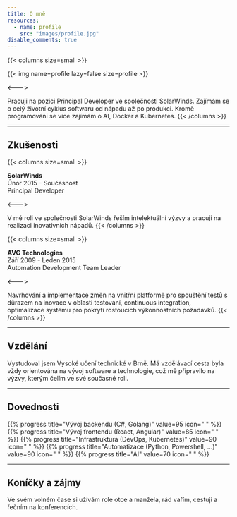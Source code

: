 ```yaml
---
title: O mně
resources:
  - name: profile
    src: "images/profile.jpg"
disable_comments: true
---
```


{{< columns size=small >}}

{{< img name=profile lazy=false size=profile >}}

<--->

Pracuji na pozici Principal Developer ve společnosti SolarWinds. Zajímám se o celý životní cyklus softwaru od nápadu až po produkci. Kromě programování se více zajímám o AI, Docker a Kubernetes.
{{< /columns >}}

---

## Zkušenosti

{{< columns size=small >}}

**SolarWinds**\
Únor 2015 - Současnost\
Principal Developer

<--->

V mé roli ve společnosti SolarWinds řeším intelektuální výzvy a pracuji na realizaci inovativních nápadů.
{{< /columns >}}

{{< columns size=small >}}

**AVG Technologies**\
Září 2009 - Leden 2015\
Automation Development Team Leader

<--->

Navrhování a implementace změn na vnitřní platformě pro spouštění testů s důrazem na inovace v oblasti testování, continuous integration, optimalizace systému pro pokrytí rostoucích výkonnostních požadavků.
{{< /columns >}}

---

## Vzdělání

Vystudoval jsem Vysoké učení technické v Brně. Má vzdělávací cesta byla vždy orientována na vývoj software a technologie, což mě připravilo na výzvy, kterým čelím ve své současné roli.

---

<div class="no-break-inside">

## Dovednosti

{{% progress title="Vývoj backendu (C#, Golang)" value=95 icon=" " %}}
{{% progress title="Vývoj frontendu (React, Angular)" value=85 icon=" " %}}
{{% progress title="Infrastruktura (DevOps, Kubernetes)" value=90 icon=" " %}}
{{% progress title="Automatizace (Python, Powershell, ...)" value=90 icon=" " %}}
{{% progress title="AI" value=70 icon=" " %}}

</div>

---

## Koníčky a zájmy

Ve svém volném čase si užívám role otce a manžela, rád vařím, cestuji a řečním na konferencích.
